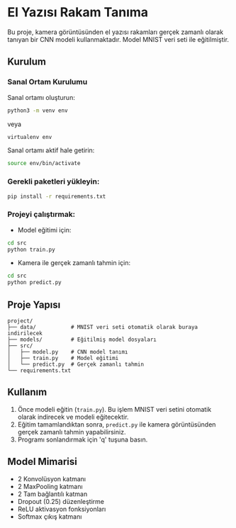 # El Yazısı Rakam Tanıma

Bu proje, kamera görüntüsünden el yazısı rakamları gerçek zamanlı olarak tanıyan bir CNN modeli kullanmaktadır. Model MNIST veri seti ile eğitilmiştir.

## Kurulum

### Sanal Ortam Kurulumu

Sanal ortamı oluşturun:
```bash
python3 -m venv env
``` 
veya
```bash
virtualenv env
```

Sanal ortamı aktif hale getirin:
```bash
source env/bin/activate
```

### Gerekli paketleri yükleyin:
```bash
pip install -r requirements.txt
```

### Projeyi çalıştırmak:

- Model eğitimi için:
```bash
cd src
python train.py
```

- Kamera ile gerçek zamanlı tahmin için:
```bash
cd src
python predict.py
```

## Proje Yapısı

```
project/
├── data/           # MNIST veri seti otomatik olarak buraya indirilecek
├── models/         # Eğitilmiş model dosyaları
├── src/
│   ├── model.py    # CNN model tanımı
│   ├── train.py    # Model eğitimi
│   └── predict.py  # Gerçek zamanlı tahmin
└── requirements.txt
```

## Kullanım

1. Önce modeli eğitin (`train.py`). Bu işlem MNIST veri setini otomatik olarak indirecek ve modeli eğitecektir.
2. Eğitim tamamlandıktan sonra, `predict.py` ile kamera görüntüsünden gerçek zamanlı tahmin yapabilirsiniz.
3. Programı sonlandırmak için 'q' tuşuna basın.

## Model Mimarisi

- 2 Konvolüsyon katmanı
- 2 MaxPooling katmanı
- 2 Tam bağlantılı katman
- Dropout (0.25) düzenleştirme
- ReLU aktivasyon fonksiyonları
- Softmax çıkış katmanı 